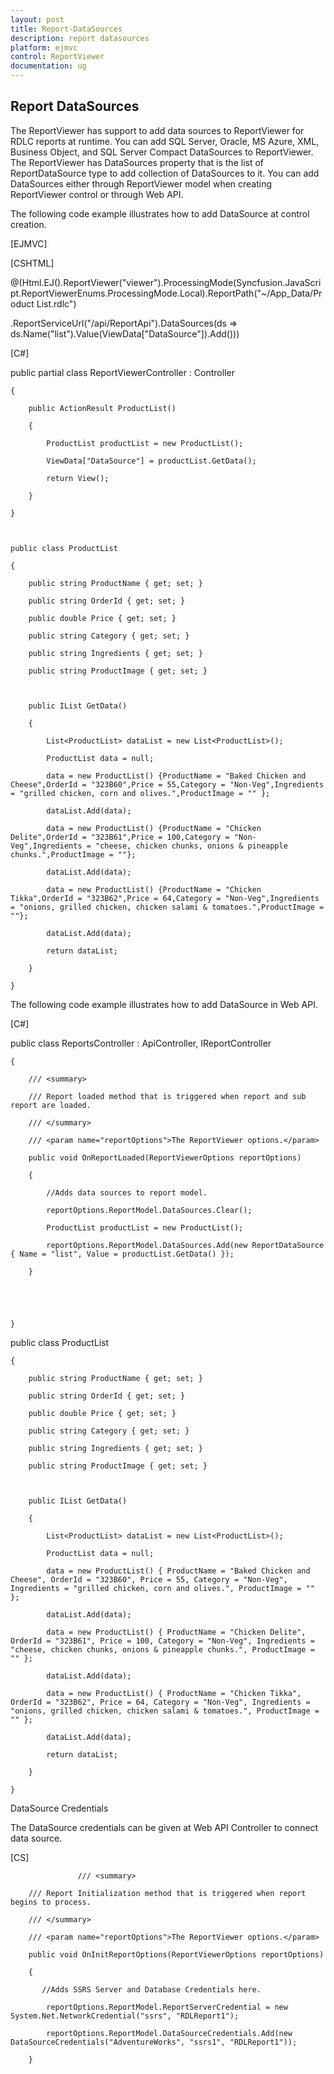 ```yaml
---
layout: post
title: Report-DataSources
description: report datasources
platform: ejmvc
control: ReportViewer
documentation: ug
---
```


## Report DataSources

The ReportViewer has support to add data sources to ReportViewer for RDLC reports at runtime. You can add SQL Server, Oracle, MS Azure, XML, Business Object, and SQL Server Compact DataSources to ReportViewer. The ReportViewer has DataSources property that is the list of ReportDataSource type to add collection of DataSources to it. You can add DataSources either through ReportViewer model when creating ReportViewer control or through Web API.

The following code example illustrates how to add DataSource at control creation.



[EJMVC]

[CSHTML]

@(Html.EJ().ReportViewer("viewer").ProcessingMode(Syncfusion.JavaScript.ReportViewerEnums.ProcessingMode.Local).ReportPath("~/App_Data/Product List.rdlc")

.ReportServiceUrl("/api/ReportApi").DataSources(ds => ds.Name("list").Value(ViewData["DataSource"]).Add()))





[C#]



public partial class ReportViewerController : Controller

    {

        public ActionResult ProductList()

        {

            ProductList productList = new ProductList();

            ViewData["DataSource"] = productList.GetData();

            return View();

        }

    }



    public class ProductList

    {

        public string ProductName { get; set; }

        public string OrderId { get; set; }

        public double Price { get; set; }

        public string Category { get; set; }

        public string Ingredients { get; set; }

        public string ProductImage { get; set; }



        public IList GetData()

        {

            List<ProductList> dataList = new List<ProductList>();

            ProductList data = null;

            data = new ProductList() {ProductName = "Baked Chicken and Cheese",OrderId = "323B60",Price = 55,Category = "Non-Veg",Ingredients = "grilled chicken, corn and olives.",ProductImage = "" };

            dataList.Add(data);

            data = new ProductList() {ProductName = "Chicken Delite",OrderId = "323B61",Price = 100,Category = "Non-Veg",Ingredients = "cheese, chicken chunks, onions & pineapple chunks.",ProductImage = ""};

            dataList.Add(data);

            data = new ProductList() {ProductName = "Chicken Tikka",OrderId = "323B62",Price = 64,Category = "Non-Veg",Ingredients = "onions, grilled chicken, chicken salami & tomatoes.",ProductImage = ""};

            dataList.Add(data);

            return dataList;

        }

    }





The following code example illustrates how to add DataSource in Web API.

[C#]



public class ReportsController : ApiController, IReportController

    {

        /// <summary>

        /// Report loaded method that is triggered when report and sub report are loaded.

        /// </summary>

        /// <param name="reportOptions">The ReportViewer options.</param>

        public void OnReportLoaded(ReportViewerOptions reportOptions)

        {

            //Adds data sources to report model.

            reportOptions.ReportModel.DataSources.Clear();

            ProductList productList = new ProductList();

            reportOptions.ReportModel.DataSources.Add(new ReportDataSource { Name = "list", Value = productList.GetData() });            

        }





    }



public class ProductList

    {

        public string ProductName { get; set; }

        public string OrderId { get; set; }

        public double Price { get; set; }

        public string Category { get; set; }

        public string Ingredients { get; set; }

        public string ProductImage { get; set; }



        public IList GetData()

        {

            List<ProductList> dataList = new List<ProductList>();

            ProductList data = null;

            data = new ProductList() { ProductName = "Baked Chicken and Cheese", OrderId = "323B60", Price = 55, Category = "Non-Veg", Ingredients = "grilled chicken, corn and olives.", ProductImage = "" };

            dataList.Add(data);

            data = new ProductList() { ProductName = "Chicken Delite", OrderId = "323B61", Price = 100, Category = "Non-Veg", Ingredients = "cheese, chicken chunks, onions & pineapple chunks.", ProductImage = "" };

            dataList.Add(data);

            data = new ProductList() { ProductName = "Chicken Tikka", OrderId = "323B62", Price = 64, Category = "Non-Veg", Ingredients = "onions, grilled chicken, chicken salami & tomatoes.", ProductImage = "" };

            dataList.Add(data);

            return dataList;

        }

    }



DataSource Credentials

The DataSource credentials can be given at Web API Controller to connect data source.

[CS]



                   /// <summary>

        /// Report Initialization method that is triggered when report begins to process.

        /// </summary>

        /// <param name="reportOptions">The ReportViewer options.</param>

        public void OnInitReportOptions(ReportViewerOptions reportOptions)

        {

           //Adds SSRS Server and Database Credentials here.

            reportOptions.ReportModel.ReportServerCredential = new System.Net.NetworkCredential("ssrs", "RDLReport1");

            reportOptions.ReportModel.DataSourceCredentials.Add(new DataSourceCredentials("AdventureWorks", "ssrs1", "RDLReport1"));

        }




